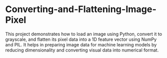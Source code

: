 # Converting-and-Flattening-Image-Pixel
This project demonstrates how to load an image using Python, convert it to grayscale, and flatten its pixel data into a 1D feature vector using NumPy and PIL. It helps in preparing image data for machine learning models by reducing dimensionality and converting visual data into numerical format.
